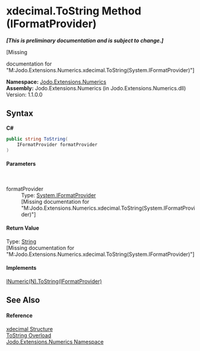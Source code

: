 # xdecimal.ToString Method (IFormatProvider)
 _**\[This is preliminary documentation and is subject to change.\]**_

\[Missing <summary> documentation for "M:Jodo.Extensions.Numerics.xdecimal.ToString(System.IFormatProvider)"\]

**Namespace:**&nbsp;<a href="N_Jodo_Extensions_Numerics">Jodo.Extensions.Numerics</a><br />**Assembly:**&nbsp;Jodo.Extensions.Numerics (in Jodo.Extensions.Numerics.dll) Version: 1.1.0.0

## Syntax

**C#**<br />
``` C#
public string ToString(
	IFormatProvider formatProvider
)
```


#### Parameters
&nbsp;<dl><dt>formatProvider</dt><dd>Type: <a href="https://docs.microsoft.com/dotnet/api/system.iformatprovider" target="_blank" rel="noopener noreferrer">System.IFormatProvider</a><br />\[Missing <param name="formatProvider"/> documentation for "M:Jodo.Extensions.Numerics.xdecimal.ToString(System.IFormatProvider)"\]</dd></dl>

#### Return Value
Type: <a href="https://docs.microsoft.com/dotnet/api/system.string" target="_blank" rel="noopener noreferrer">String</a><br />\[Missing <returns> documentation for "M:Jodo.Extensions.Numerics.xdecimal.ToString(System.IFormatProvider)"\]

#### Implements
<a href="M_Jodo_Extensions_Numerics_INumeric_1_ToString">INumeric(N).ToString(IFormatProvider)</a><br />

## See Also


#### Reference
<a href="T_Jodo_Extensions_Numerics_xdecimal">xdecimal Structure</a><br /><a href="Overload_Jodo_Extensions_Numerics_xdecimal_ToString">ToString Overload</a><br /><a href="N_Jodo_Extensions_Numerics">Jodo.Extensions.Numerics Namespace</a><br />